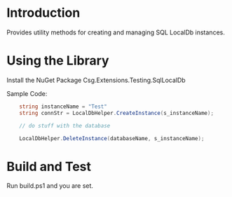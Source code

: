 # Introduction 
Provides utility methods for creating and managing SQL LocalDb instances.

# Using the Library
Install the NuGet Package Csg.Extensions.Testing.SqlLocalDb

Sample Code:

```csharp
	string instanceName = "Test"
	string connStr = LocalDbHelper.CreateInstance(s_instanceName);

	// do stuff with the database

    LocalDbHelper.DeleteInstance(databaseName, s_instanceName);
```

# Build and Test
Run build.ps1 and you are set.


